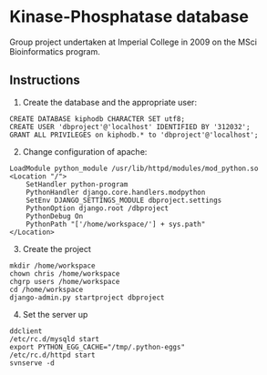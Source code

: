# Kinase-Phosphatase database

Group project undertaken at Imperial College in 2009 on the MSci Bioinformatics program.

## Instructions

1) Create the database and the appropriate user:
```
CREATE DATABASE kiphodb CHARACTER SET utf8;
CREATE USER 'dbproject'@'localhost' IDENTIFIED BY '312032';
GRANT ALL PRIVILEGES on kiphodb.* to 'dbproject'@'localhost';
```

2) Change configuration of apache:

```
LoadModule python_module /usr/lib/httpd/modules/mod_python.so
<Location "/">
    SetHandler python-program
    PythonHandler django.core.handlers.modpython
    SetEnv DJANGO_SETTINGS_MODULE dbproject.settings
    PythonOption django.root /dbproject
    PythonDebug On
    PythonPath "['/home/workspace/'] + sys.path"
</Location>
```

3) Create the project

```
mkdir /home/workspace
chown chris /home/workspace
chgrp users /home/workspace
cd /home/workspace
django-admin.py startproject dbproject
```


4) Set the server up
```
ddclient
/etc/rc.d/mysqld start
export PYTHON_EGG_CACHE="/tmp/.python-eggs"
/etc/rc.d/httpd start
svnserve -d
```
